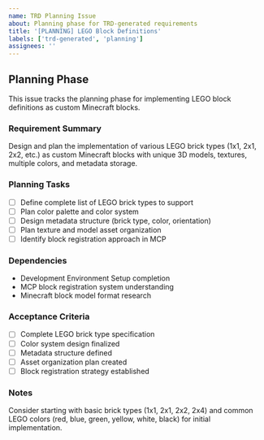 ```yaml
---
name: TRD Planning Issue
about: Planning phase for TRD-generated requirements
title: '[PLANNING] LEGO Block Definitions'
labels: ['trd-generated', 'planning']
assignees: ''
---
```


## Planning Phase

This issue tracks the planning phase for implementing LEGO block definitions as custom Minecraft blocks.

### Requirement Summary
Design and plan the implementation of various LEGO brick types (1x1, 2x1, 2x2, etc.) as custom Minecraft blocks with unique 3D models, textures, multiple colors, and metadata storage.

### Planning Tasks
- [ ] Define complete list of LEGO brick types to support
- [ ] Plan color palette and color system
- [ ] Design metadata structure (brick type, color, orientation)
- [ ] Plan texture and model asset organization
- [ ] Identify block registration approach in MCP

### Dependencies
- Development Environment Setup completion
- MCP block registration system understanding
- Minecraft block model format research

### Acceptance Criteria
- [ ] Complete LEGO brick type specification
- [ ] Color system design finalized
- [ ] Metadata structure defined
- [ ] Asset organization plan created
- [ ] Block registration strategy established

### Notes
Consider starting with basic brick types (1x1, 2x1, 2x2, 2x4) and common LEGO colors (red, blue, green, yellow, white, black) for initial implementation.